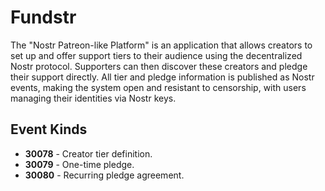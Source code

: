 # Fundstr

The "Nostr Patreon-like Platform" is an application that allows creators to set up and offer support tiers to their audience using the decentralized Nostr protocol. Supporters can then discover these creators and pledge their support directly. All tier and pledge information is published as Nostr events, making the system open and resistant to censorship, with users managing their identities via Nostr keys.

## Event Kinds

- **30078** - Creator tier definition.
- **30079** - One-time pledge.
- **30080** - Recurring pledge agreement.
